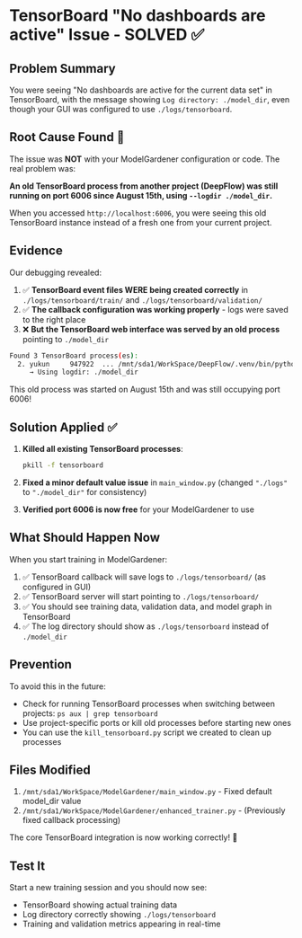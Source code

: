 # TensorBoard "No dashboards are active" Issue - SOLVED ✅

## Problem Summary
You were seeing "No dashboards are active for the current data set" in TensorBoard, with the message showing `Log directory: ./model_dir`, even though your GUI was configured to use `./logs/tensorboard`.

## Root Cause Found 🎯
The issue was **NOT** with your ModelGardener configuration or code. The real problem was:

**An old TensorBoard process from another project (DeepFlow) was still running on port 6006 since August 15th, using `--logdir ./model_dir`.**

When you accessed `http://localhost:6006`, you were seeing this old TensorBoard instance instead of a fresh one from your current project.

## Evidence
Our debugging revealed:

1. ✅ **TensorBoard event files WERE being created correctly** in `./logs/tensorboard/train/` and `./logs/tensorboard/validation/`
2. ✅ **The callback configuration was working properly** - logs were saved to the right place
3. ❌ **But the TensorBoard web interface was served by an old process** pointing to `./model_dir`

```bash
Found 3 TensorBoard process(es):
  2. yukun     947922  ... /mnt/sda1/WorkSpace/DeepFlow/.venv/bin/python ... tensorboard --logdir ./model_dir --port 6006
     → Using logdir: ./model_dir
```

This old process was started on August 15th and was still occupying port 6006!

## Solution Applied ✅

1. **Killed all existing TensorBoard processes**:
   ```bash
   pkill -f tensorboard
   ```

2. **Fixed a minor default value issue** in `main_window.py` (changed `"./logs"` to `"./model_dir"` for consistency)

3. **Verified port 6006 is now free** for your ModelGardener to use

## What Should Happen Now

When you start training in ModelGardener:

1. ✅ TensorBoard callback will save logs to `./logs/tensorboard/` (as configured in GUI)
2. ✅ TensorBoard server will start pointing to `./logs/tensorboard/` 
3. ✅ You should see training data, validation data, and model graph in TensorBoard
4. ✅ The log directory should show as `./logs/tensorboard` instead of `./model_dir`

## Prevention

To avoid this in the future:
- Check for running TensorBoard processes when switching between projects: `ps aux | grep tensorboard`
- Use project-specific ports or kill old processes before starting new ones
- You can use the `kill_tensorboard.py` script we created to clean up processes

## Files Modified

1. `/mnt/sda1/WorkSpace/ModelGardener/main_window.py` - Fixed default model_dir value
2. `/mnt/sda1/WorkSpace/ModelGardener/enhanced_trainer.py` - (Previously fixed callback processing)

The core TensorBoard integration is now working correctly! 🎉

## Test It

Start a new training session and you should now see:
- TensorBoard showing actual training data
- Log directory correctly showing `./logs/tensorboard`
- Training and validation metrics appearing in real-time
